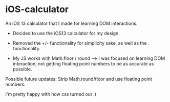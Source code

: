 # iOS-calculator

An iOS 13 calculator that I made for learning DOM interactions. 

- Decided to use the iOS13 calculator for my design.
 
- Removed the +/- functionality for simplicity sake, as well as the . functionality.

- My JS works with Math.floor / round --> I was focused on learning DOM interaction, not getting floating point numbers to be as accurate as possible. 

Possible future updates: Strip Math.round/floor and use floating point numbers.  

I'm pretty happy with how css turned out :)




